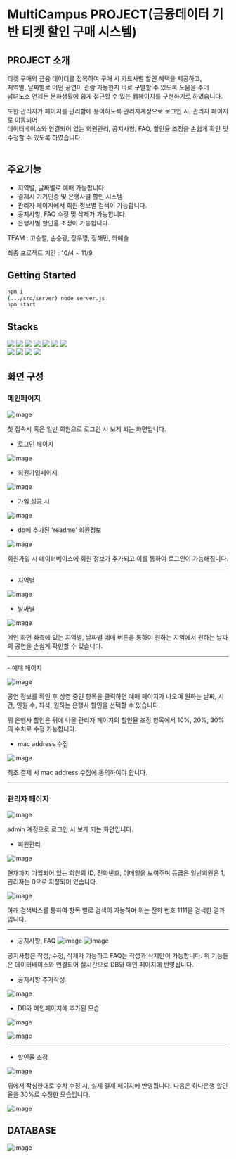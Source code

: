 # MultiCampus PROJECT(금융데이터 기반 티켓 할인 구매 시스템)

## PROJECT 소개

티켓 구매와 금융 데이터를 접목하여 구매 시 카드사별 할인 혜택을 제공하고,<br/>
지역별, 날짜별로 어떤 공연이 관람 가능한지 바로 구별할 수 있도록 도움을 주어<br/>
남녀노소 언제든 문화생활에 쉽게 접근할 수 있는 웹페이지를 구현하기로 하였습니다.<br/> 

또한 관리자가 페이지를 관리함에 용이하도록 관리자계정으로 로그인 시, 관리자 페이지로 이동되어<br/>
데이터베이스와 연결되어 있는 회원관리, 공지사항, FAQ, 할인율 조정을 손쉽게 확인 및 수정할 수 있도록 하였습니다.<br/><br/>

## 주요기능

- 지역별, 날짜별로 예매 가능합니다.
- 결제시 기기인증 및 은행사별 할인 시스템
- 관리자 페이지에서 회원 정보별 검색이 가능합니다.
- 공지사항, FAQ 수정 및 삭제가 가능합니다.
- 은행사별 할인율 조정이 가능합니다.

TEAM : 고승렬, 손승광, 장우영, 장해민, 최예슬

최종 프로젝트 기간 : 10/4 ~ 11/9

## Getting Started

```sh
npm i
(.../src/server) node server.js
npm start
```

## Stacks

<img src="https://img.shields.io/badge/github-181717?style=for-the-badge&logo=github&logoColor=white"> <img src="https://img.shields.io/badge/git-F05032?style=for-the-badge&logo=git&logoColor=white"> <img src="https://img.shields.io/badge/VISUAL STUDIO CODE-1572B6?style=for-the-badge&logo=visualstudio&logoColor=white"> <img src="https://img.shields.io/badge/html5-E34F26?style=for-the-badge&logo=html5&logoColor=white"> <img src="https://img.shields.io/badge/PostCSS-DD3A0A?style=for-the-badge&logo=PostCSS&logoColor=white"> <img src="https://img.shields.io/badge/javascript-F7DF1E?style=for-the-badge&logo=javascript&logoColor=white"> <img src="https://img.shields.io/badge/react-61DAFB?style=for-the-badge&logo=react&logoColor=black">  
<img src="https://img.shields.io/badge/mysql-4479A1?style=for-the-badge&logo=mysql&logoColor=white"> <img src="https://img.shields.io/badge/node.js-339933?style=for-the-badge&logo=Node.js&logoColor=white"> <img src="https://img.shields.io/badge/axios-5A29E4?style=for-the-badge&logo=axios&logoColor=white"> <img src="https://img.shields.io/badge/MATERIAL UI-1572B6?style=for-the-badge&logo=mui&logoColor=white"> 

## 화면 구성

### 메인페이지

![image](https://github.com/luckyotter1/TicketingProject/assets/139444552/6163491f-1c55-47de-83a8-a3067033d34f)

첫 접속시 혹은 일반 회원으로 로그인 시 보게 되는 화면입니다.<br/>

- 로그인 페이지

![image](https://github.com/luckyotter1/TicketingProject/assets/139444552/c7586c12-339f-476b-aee8-fba9b0c2f98c)

- 회원가입페이지

![image](https://github.com/luckyotter1/TicketingProject/assets/139444552/e20e31bc-0cbe-4689-9f14-ef8920b97d74)

- 가입 성공 시

![image](https://github.com/luckyotter1/TicketingProject/assets/139444552/9cf69b45-7198-4fb3-bdca-66508587c8f2)

- db에 추가된 'readme' 회원정보

![image](https://github.com/luckyotter1/TicketingProject/assets/139444552/3ab40036-f729-4396-9651-b5fe54c7d55c)

회원가입 시 데이터베이스에 회원 정보가 추가되고 이를 통하여 로그인이 가능해집니다.
<hr/>

- 지역별

![image](https://github.com/luckyotter1/TicketingProject/assets/139444552/ac8213bc-021e-4f14-85d0-c68aa1d9163f)

- 날짜별

![image](https://github.com/luckyotter1/TicketingProject/assets/139444552/1a8a0554-798d-48b5-ac19-4c99e24aa6a8)

메인 화면 좌측에 있는 지역별, 날짜별 예매 버튼을 통하여 원하는 지역에서 원하는 날짜의 공연을 손쉽게 확인할 수 있습니다.
<hr/>
- 예매 페이지

![image](https://github.com/luckyotter1/TicketingProject/assets/139444552/745cab3d-848f-464e-9bda-daad62bac04e)

공연 정보를 확인 후 상영 중인 항목을 클릭하면 예매 페이지가 나오며 원하는 날짜, 시간, 인원 수, 좌석, 원하는 은행사 할인을 선택할 수 있습니다.<br/>

위 은행사 할인은 뒤에 나올 관리자 페이지의 할인율 조정 항목에서 10%, 20%, 30%의 수치로 수정 가능합니다.

- mac address 수집

![image](https://github.com/luckyotter1/TicketingProject/assets/139444552/51ec5f36-49eb-4bb7-803b-c5e3fd0df1ee)

최초 결제 시 mac address 수집에 동의하여야 합니다.
<hr/>

### 관리자 페이지

![image](https://github.com/luckyotter1/TicketingProject/assets/139444552/2f6ebb36-90e9-4103-a562-abbc58298459)

admin 계정으로 로그인 시 보게 되는 화면입니다.

- 회원관리

![image](https://github.com/luckyotter1/TicketingProject/assets/139444552/d59869b1-3611-4e1d-b14a-106c62d6365a)

현재까지 가입되어 있는 회원의 ID, 전화번호, 이메일을 보여주며 등급은 일반회원은 1, 관리자는 0으로 지정되어 있습니다.

![image](https://github.com/luckyotter1/TicketingProject/assets/139444552/d0722ff4-0b6d-4d18-bfa7-92c395becad1)

아래 검색박스를 통하여 항목 별로 검색이 가능하며 위는 전화 번호 1111을 검색한 결과입니다.
<hr/>

- 공지사항, FAQ
![image](https://github.com/luckyotter1/TicketingProject/assets/139444552/f16c4a22-dc2c-4387-bb5c-2f4105f7b125)
![image](https://github.com/luckyotter1/TicketingProject/assets/139444552/9008c7b1-a8b8-419d-8b5d-430c47418620)

공지사항은 작성, 수정, 삭제가 가능하고 FAQ는 작성과 삭제만이 가능합니다. 위 기능들은 데이터베이스와 연결되어 실시간으로 DB와 메인 페이지에 반영됩니다.

- 공지사항 추가작성

![image](https://github.com/luckyotter1/TicketingProject/assets/139444552/7c50cc17-aaa6-4085-94f9-b364451b2d56)

- DB와 메인페이지에 추가된 모습

![image](https://github.com/luckyotter1/TicketingProject/assets/139444552/eef4f873-2bb3-40eb-865a-bf1a0fc2829a)

![image](https://github.com/luckyotter1/TicketingProject/assets/139444552/087ee7a6-11a3-42c5-bf7a-129956fb98ee)
<hr/>

- 할인율 조정

![image](https://github.com/luckyotter1/TicketingProject/assets/139444552/38bf9070-0a89-441b-8264-ea20335460f0)

위에서 작성한대로 수치 수정 시, 실제 결제 페이지에 반영됩니다. 다음은 하나은행 할인율을 30%로 수정한 모습입니다.

![image](https://github.com/luckyotter1/TicketingProject/assets/139444552/246a8091-a5c8-4f9d-b28e-f76bfecc485f)

## DATABASE

![image](https://github.com/team5-ticketingProject/project/assets/139444462/77aa89c0-073a-45b4-961b-9cf4fa581be1)




